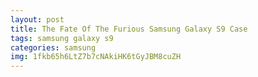 ```yaml
---
layout: post
title: The Fate Of The Furious Samsung Galaxy S9 Case
tags: samsung galaxy s9
categories: samsung
img: 1fkb65h6LtZ7b7cNAkiHK6tGyJBM8cuZH
---
```

